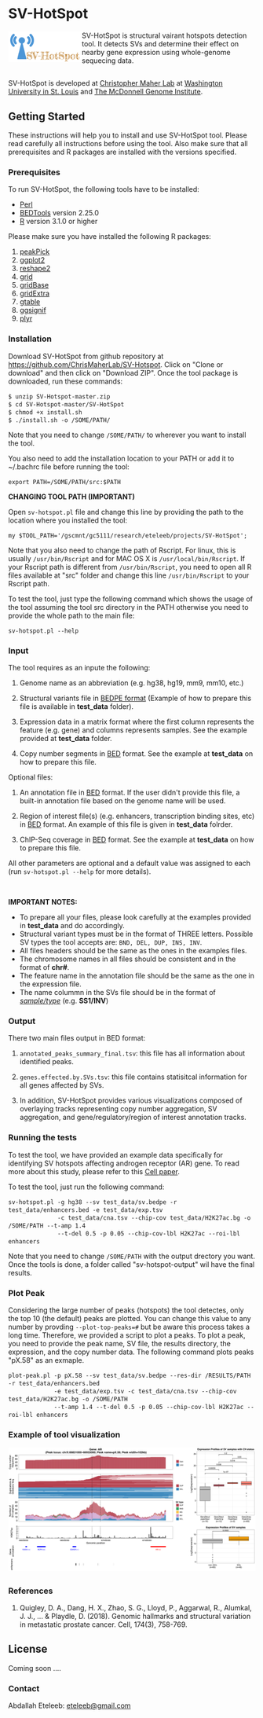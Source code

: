 # SV-HotSpot
<img align="left" width="150" src="images/logo.png" alt="tool logo">
SV-HotSpot is structural vairant hotspots detection tool. It detects SVs and determine their effect on nearby gene expression using whole-genome sequecing data.  

##
SV-HotSpot is developed at [Christopher Maher Lab](http://www.maherlab.com/) at [Washington University in St. Louis](http://www.wustl.edu) and [The McDonnell Genome Institute](https://www.genome.wustl.edu/). 

## Getting Started

These instructions will help you to install and use SV-HotSpot tool. Please read carefully all instructions before using the tool. Also make sure that all prerequisites and R packages are installed with the versions specified.  

### Prerequisites

To run SV-HotSpot, the following tools have to be installed:

* [Perl](https://www.perl.org/get.html)  
* [BEDTools](https://bedtools.readthedocs.io/en/latest/) version 2.25.0
* [R](https://www.r-project.org/) version 3.1.0 or higher 

Please make sure you have installed the following R packages:

 1. [peakPick](https://cran.r-project.org/web/packages/peakPick/vignettes/peakPick-vignette.html)
 2. [ggplot2](https://cran.r-project.org/web/packages/ggplot2/index.html)
 3. [reshape2](https://cran.r-project.org/web/packages/reshape2/)
 4. [grid](https://www.rdocumentation.org/packages/grid/versions/3.5.1)
 5. [gridBase](https://cran.r-project.org/web/packages/gridBase/index.html)
 6. [gridExtra](https://cran.r-project.org/web/packages/gridExtra/index.html)
 7. [gtable](https://cran.r-project.org/web/packages/gtable/index.html)
 8. [ggsignif](https://cran.r-project.org/web/packages/ggsignif/vignettes/intro.html)
 9. [plyr](https://cran.r-project.org/web/packages/plyr/index.html)

### Installation

Download SV-HotSpot from github repository at https://github.com/ChrisMaherLab/SV-Hotspot. Click on "Clone or download" and then click on "Download ZIP".  Once the tool package is downloaded, run these commands:

```
$ unzip SV-Hotspot-master.zip
$ cd SV-Hotspot-master/SV-HotSpot
$ chmod +x install.sh
$ ./install.sh -o /SOME/PATH/
```

Note that you need to change ```/SOME/PATH/``` to wherever you want to install the tool. 
 
You also need to add the installation location to your PATH or add it to ~/.bachrc file before running the tool: 

```
export PATH=/SOME/PATH/src:$PATH
```
<b>CHANGING TOOL PATH (IMPORTANT) </b>

Open ```sv-hotspot.pl``` file and change this line by providing the path to the location where you installed the tool: 

```
my $TOOL_PATH='/gscmnt/gc5111/research/eteleeb/projects/SV-HotSpot';
```
Note that you also need to change the path of Rscript. For linux, this is usually ```/usr/bin/Rscript``` and for MAC OS X is ```/usr/local/bin/Rscript```. If your Rscript path is different from ```/usr/bin/Rscript```, you need to open all R files available at "src" folder and change this line ```/usr/bin/Rscript``` to your Rscript path. 

To test the tool, just type the following command which shows the usage of the tool assuming the tool src directory in the PATH otherwise you need to provide the whole path to the main file:

```
sv-hotspot.pl --help
```

### Input 
The tool requires as an inpute the following:

1. Genome name as an abbreviation (e.g. hg38, hg19, mm9, mm10, etc.)

2. Structural variants file in [BEDPE format](https://bedtools.readthedocs.io/en/latest/content/general-usage.html#bedpe-format) (Example of how to prepare this file is available in <b>test_data</b> folder).

3. Expression data in a matrix format where the first column represents the feature (e.g. gene) and columns represents samples. See the example provided at <b>test_data</b> folder. 

4. Copy number segments in [BED](https://genome.ucsc.edu/FAQ/FAQformat.html) format. See the example at <b>test_data</b> on how to prepare this file.  

Optional files: 

1. An annotation file in [BED](https://genome.ucsc.edu/FAQ/FAQformat.html) format. If the user didn't provide this file, a built-in annotation file based on the genome name will be used. 

1. Region of interest file(s) (e.g. enhancers, transcription binding sites, etc) in [BED](https://genome.ucsc.edu/FAQ/FAQformat.html) format. An example of this file is given in <b>test_data</b> folrder. 

2. ChIP-Seq coverage in [BED](https://genome.ucsc.edu/FAQ/FAQformat.html) format. See the example at <b>test_data</b> on how to prepare this file.  

All other parameters are optional and a default value was assigned to each (run ```sv-hotspot.pl --help``` for more details). 

<br>

<b>IMPORTANT NOTES:</b>

* To prepare all your files, please look carefully at the examples provided in <b>test_data</b> and do accordingly. 
* Structural variant types must be in the format of THREE letters. Possible SV types the tool accepts are: ```BND, DEL, DUP, INS, INV```. 
* All files headers should be the same as the ones in the examples files. 
* The chromosome names in all files should be consistent and in the format of <b>chr#</b>. 
* The feature name in the annotation file should be the same as the one in the expression file. 
* The name colummn in the SVs file should be in the format of <u><i>sample/type</i></u> (e.g. <b>SS1/INV</b>)

### Output 
There two main files output in BED format: 

1. ```annotated_peaks_summary_final.tsv```: this file has all information about identified peaks. 

2. ```genes.effected.by.SVs.tsv```: this file contains statisitcal information for all genes affected by SVs.

3. In addition, SV-HotSpot provides various visualizations composed of overlaying tracks representing copy number aggregation, SV aggregation, and gene/regulatory/region of interest annotation tracks. 

### Running the tests

To test the tool, we have provided an example data specifically for identifying SV hotspots affecting androgen receptor (AR) gene. To read more about this study, please refer to this [Cell paper](https://www.cell.com/cell/abstract/S0092-8674(18)30842-0).

To test the tool, just run the following command:

```
sv-hotspot.pl -g hg38 --sv test_data/sv.bedpe -r test_data/enhancers.bed -e test_data/exp.tsv 
              -c test_data/cna.tsv --chip-cov test_data/H2K27ac.bg -o /SOME/PATH --t-amp 1.4 
              --t-del 0.5 -p 0.05 --chip-cov-lbl H2K27ac --roi-lbl enhancers
```

Note that you need to change ```/SOME/PATH``` with the output drectory you want. Once the tools is done, a folder called "sv-hotspot-output" wil have the final results. 

### Plot Peak
Considering the large number of peaks (hotspots) the tool detectes, only the top 10 (the default) peaks are plotted. You can change this value to any number by provding ```--plot-top-peaks=#``` but be aware this process takes a long time. Therefore, we provided a script to plot a peaks. To plot a peak, you need to provide the peak name, SV file, the results directory, the expression, and the copy number data. The following command plots peaks "pX.58" as an exmaple. 

```
plot-peak.pl -p pX.58 --sv test_data/sv.bedpe --res-dir /RESULTS/PATH -r test_data/enhancers.bed 
             -e test_data/exp.tsv -c test_data/cna.tsv --chip-cov test_data/H2K27ac.bg -o /SOME/PATH 
             --t-amp 1.4 --t-del 0.5 -p 0.05 --chip-cov-lbl H2K27ac --roi-lbl enhancers
```

### Example of tool visualization 
<img align="center" src="images/AR.png" alt="visualization example">

##
### References
1. Quigley, D. A., Dang, H. X., Zhao, S. G., Lloyd, P., Aggarwal, R., Alumkal, J. J., ... & Playdle, D. (2018). Genomic hallmarks and structural variation in metastatic prostate cancer. Cell, 174(3), 758-769.


## License

Coming soon .... 

### Contact
Abdallah Eteleeb: eteleeb@gmail.com
